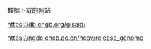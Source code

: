 

数据下载的网站

https://db.cngb.org/gisaid/

https://ngdc.cncb.ac.cn/ncov/release_genome































































































